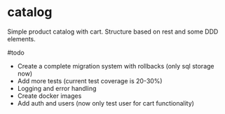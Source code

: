 # catalog
Simple product catalog with cart.
Structure based on rest and some DDD elements.

#todo
- Create a complete migration system with rollbacks (only sql storage now)
- Add more tests (current test coverage is 20-30%)
- Logging and error handling
- Create docker images
- Add auth and users (now only test user for cart functionality)
